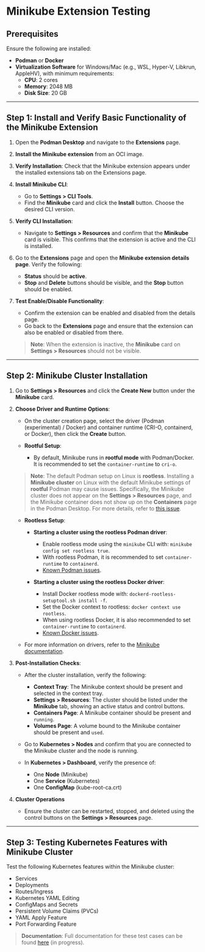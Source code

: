 # Minikube Extension Testing

## Prerequisites

Ensure the following are installed:

- **Podman** or **Docker**
- **Virtualization Software** for Windows/Mac (e.g., WSL, Hyper-V, Libkrun, AppleHV), with minimum requirements:
  - **CPU**: 2 cores
  - **Memory**: 2048 MB
  - **Disk Size**: 20 GB

---

## Step 1: Install and Verify Basic Functionality of the Minikube Extension

1. Open the **Podman Desktop** and navigate to the **Extensions** page.
2. **Install the Minikube extension** from an OCI image.
3. **Verify Installation**: Check that the Minikube extension appears under the installed extensions tab on the Extensions page.

4. **Install Minikube CLI**:
   - Go to **Settings > CLI Tools**.
   - Find the **Minikube** card and click the **Install** button. Choose the desired CLI version.

5. **Verify CLI Installation**:
   - Navigate to **Settings > Resources** and confirm that the **Minikube** card is visible. This confirms that the extension is active and the CLI is installed.

6. Go to the **Extensions** page and open the **Minikube extension details page**. Verify the following:
   - **Status** should be **active**.
   - **Stop** and **Delete** buttons should be visible, and the **Stop** button should be enabled.

7. **Test Enable/Disable Functionality**:
   - Confirm the extension can be enabled and disabled from the details page.
   - Go back to the **Extensions** page and ensure that the extension can also be enabled or disabled from there.

   > **Note**: When the extension is inactive, the **Minikube** card on **Settings > Resources** should not be visible.

---

## Step 2: Minikube Cluster Installation

1. Go to **Settings > Resources** and click the **Create New** button under the **Minikube** card.

2. **Choose Driver and Runtime Options**:
   - On the cluster creation page, select the driver (Podman (experimental) / Docker) and container runtime (CRI-O, containerd, or Docker), then click the **Create** button.
   
   - **Rootful Setup**:
     - By default, Minikube runs in **rootful mode** with Podman/Docker. It is recommended to set the `container-runtime` to `cri-o`.

    > **Note**: The default Podman setup on Linux is **rootless**. Installing a **Minikube cluster** on Linux with the default Minikube settings of **rootful** Podman may cause issues. Specifically, the Minikube cluster does not appear on the **Settings > Resources** page, and the Minikube container does not show up on the **Containers** page in the Podman Desktop. For more details, refer to [this issue](https://github.com/podman-desktop/extension-minikube/issues/152).


   - **Rootless Setup**:
     - **Starting a cluster using the rootless Podman driver**:
       - Enable rootless mode using the `minikube` CLI with: `minikube config set rootless true`.
       - With rootless Podman, it is recommended to set `container-runtime` to `containerd`.
       - [Known Podman issues](https://minikube.sigs.k8s.io/docs/drivers/podman/#known-issues).
     
     - **Starting a cluster using the rootless Docker driver**:
       - Install Docker rootless mode with: `dockerd-rootless-setuptool.sh install -f`.
       - Set the Docker context to rootless: `docker context use rootless`.
       - When using rootless Docker, it is also recommended to set `container-runtime` to `containerd`.
       - [Known Docker issues](https://minikube.sigs.k8s.io/docs/drivers/docker/#known-issues).

   - For more information on drivers, refer to the [Minikube documentation](https://minikube.sigs.k8s.io/docs/drivers/).


3. **Post-Installation Checks**:
   - After the cluster installation, verify the following:
     - **Context Tray**: The Minikube context should be present and selected in the context tray.
     - **Settings > Resources**: The cluster should be listed under the **Minikube** tab, showing an active status and control buttons.
     - **Containers Page**: A Minikube container should be present and `running`.
     - **Volumes Page**: A volume bound to the Minikube container should be present and `used`.

    - Go to **Kubernetes > Nodes** and confirm that you are connected to the Minikube cluster and the node is running.
    - In **Kubernetes > Dashboard**, verify the presence of:
      - One **Node** (Minikube)
      - One **Service** (Kubernetes)
      - One **ConfigMap** (kube-root-ca.crt)

4. **Cluster Operations**
   - Ensure the cluster can be restarted, stopped, and deleted using the control buttons on the **Settings > Resources** page.

---

## Step 3: Testing Kubernetes Features with Minikube Cluster

Test the following Kubernetes features within the Minikube cluster:

- Services
- Deployments
- Routes/Ingress
- Kubernetes YAML Editing
- ConfigMaps and Secrets
- Persistent Volume Claims (PVCs)
- YAML Apply Feature
- Port Forwarding Feature

> **Documentation**: Full documentation for these test cases can be found [here](https://github.com/odockal/podman-desktop-qe/blob/b61b9ebf948e7770c240c2f809f7bbd0dab8a51b/docs/scenarios/kubernetes) (in progress).
